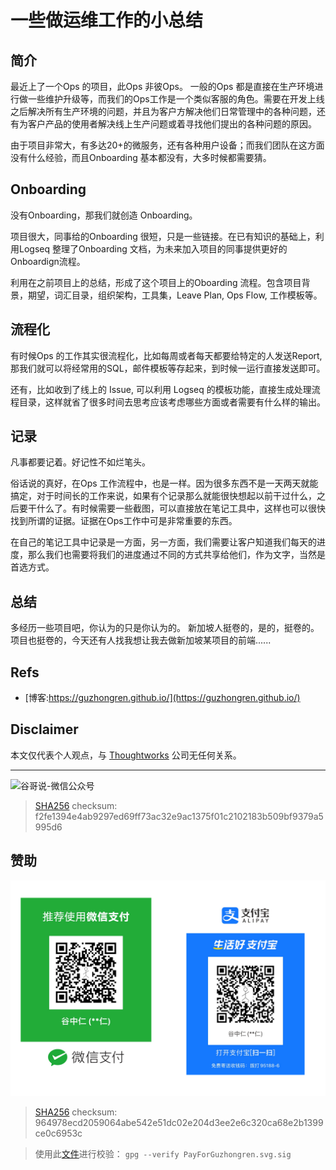# 一些做运维工作的小总结


## 简介

最近上了一个Ops 的项目，此Ops 非彼Ops。
一般的Ops 都是直接在生产环境进行做一些维护升级等，而我们的Ops工作是一个类似客服的角色。需要在开发上线之后解决所有生产环境的问题，并且为客户方解决他们日常管理中的各种问题，还有为客户产品的使用者解决线上生产问题或着寻找他们提出的各种问题的原因。

由于项目非常大，有多达20+的微服务，还有各种用户设备；而我们团队在这方面没有什么经验，而且Onboarding 基本都没有，大多时候都需要猜。

## Onboarding

没有Onboarding，那我们就创造 Onboarding。

项目很大，同事给的Onboarding 很短，只是一些链接。在已有知识的基础上，利用Logseq 整理了Onboarding 文档，为未来加入项目的同事提供更好的Onboardign流程。

利用在之前项目上的总结，形成了这个项目上的Oboarding 流程。包含项目背景，期望，词汇目录，组织架构，工具集，Leave Plan, Ops Flow, 工作模板等。

## 流程化

有时候Ops 的工作其实很流程化，比如每周或者每天都要给特定的人发送Report, 那我们就可以将经常用的SQL，邮件模板等存起来，到时候一运行直接发送即可。

还有，比如收到了线上的 Issue, 可以利用 Logseq 的模板功能，直接生成处理流程目录，这样就省了很多时间去思考应该考虑哪些方面或者需要有什么样的输出。

## 记录

凡事都要记着。好记性不如烂笔头。

俗话说的真好，在Ops 工作流程中，也是一样。因为很多东西不是一天两天就能搞定，对于时间长的工作来说，如果有个记录那么就能很快想起以前干过什么，之后要干什么了。有时候需要一些截图，可以直接放在笔记工具中，这样也可以很快找到所谓的证据。证据在Ops工作中可是非常重要的东西。

在自己的笔记工具中记录是一方面，另一方面，我们需要让客户知道我们每天的进度，那么我们也需要将我们的进度通过不同的方式共享给他们，作为文字，当然是首选方式。

## 总结

多经历一些项目吧，你认为的只是你认为的。
新加坡人挺卷的，是的，挺卷的。
项目也挺卷的，今天还有人找我想让我去做新加坡某项目的前端......


## Refs

* [博客:https://guzhongren.github.io/](https://guzhongren.github.io/)

## Disclaimer

本文仅代表个人观点，与 [Thoughtworks](https://www.Thoughtworks.com/) 公司无任何关系。

----
![谷哥说-微信公众号](https://cdn.jsdelivr.net/gh/guzhongren/data-hosting@main/20210819/wechat.ae9zxgscqcg.png)
> [SHA256](https://emn178.github.io/online-tools/sha256_checksum.html) checksum: f2fe1394e4ab9297ed69ff73ac32e9ac1375f01c2102183b509bf9379a5995d6

## 赞助

![PayForGuzhongren](/images/pay/PayForGuzhongren.svg)
> [SHA256](https://emn178.github.io/online-tools/sha256_checksum.html) checksum: 964978ecd2059064abe542e51dc02e204d3ee2e6c320ca68e2b1399ce0c6953c

> 使用此[文件](https://guzhongren.github.io/images/pay/payforguzhongren.svg.sig)进行校验： `gpg --verify PayForGuzhongren.svg.sig`

